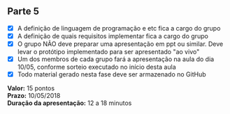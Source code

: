 ## Parte 5

- [x] A definição de linguagem de programação e etc fica a cargo do grupo
- [x] A definição de quais requisitos implementar fica a cargo do grupo
- [x] O grupo NÃO deve preparar uma apresentação em ppt ou similar. Deve levar o protótipo implementado para ser apresentado "ao vivo"
- [x] Um dos membros de cada grupo fará a apresentação na aula do dia 10/05, conforme sorteio executado no início desta aula
- [x] Todo material gerado nesta fase deve ser armazenado no GitHub

**Valor:** 15 pontos  
**Prazo:** 10/05/2018  
**Duração da apresentação:** 12 a 18 minutos  
